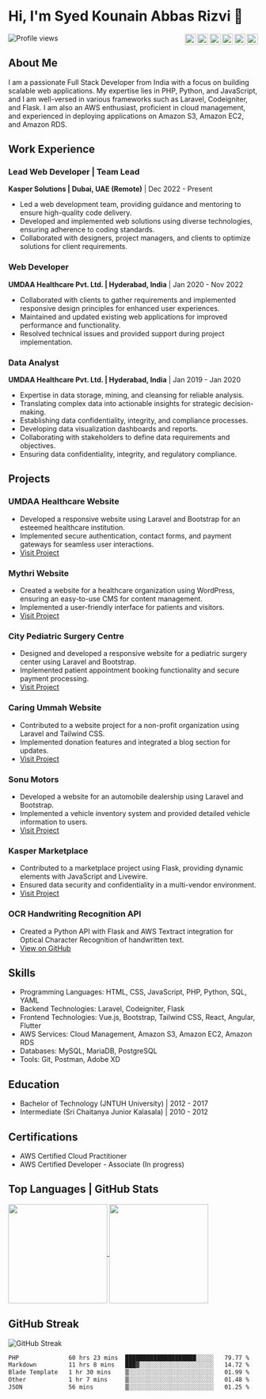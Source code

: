 # Hi, I'm Syed Kounain Abbas Rizvi 👋
<div>
  <img align="left" src="https://komarev.com/ghpvc/?username=abbasmashaddy72&label=Profile%20views&color=0e75b6&style=flat" alt="Profile views" />
</div>

<div align="right">
  <a href="https://codepen.io/abbasmashaddy72"><img align="right" alt="CodePen" width="22px" src="https://raw.githubusercontent.com/rahuldkjain/github-profile-readme-generator/master/src/images/icons/Social/codepen.svg" /></a>
  <a href="https://dev.to/abbasmashaddy72"><img align="right" alt="Dev.to" width="22px" src="https://raw.githubusercontent.com/rahuldkjain/github-profile-readme-generator/master/src/images/icons/Social/devto.svg" /></a>
  <a href="https://twitter.com/abbasmashaddy72"><img align="right" alt="Twitter" width="22px" src="https://raw.githubusercontent.com/rahuldkjain/github-profile-readme-generator/master/src/images/icons/Social/twitter.svg" /></a>
  <a href="https://linkedin.com/in/abbasmashaddy72"><img align="right" alt="LinkedIn" width="22px" src="https://raw.githubusercontent.com/rahuldkjain/github-profile-readme-generator/master/src/images/icons/Social/linked-in-alt.svg" /></a>
  <a href="https://stackoverflow.com/users/12481925/syed-kounain-abbas-rizvi"><img align="right" alt="Stack Overflow" width="22px" src="https://raw.githubusercontent.com/rahuldkjain/github-profile-readme-generator/master/src/images/icons/Social/stack-overflow.svg" /></a>
  <a href="mailto:abbasmashaddy72@gmail.com">
    <img align="right" alt="Gmail" width="22px" src="https://upload.wikimedia.org/wikipedia/commons/7/7e/Gmail_icon_%282020%29.svg" />
  </a>
</div>

<br />

## About Me

I am a passionate Full Stack Developer from India with a focus on building scalable web applications. My expertise lies in PHP, Python, and JavaScript, and I am well-versed in various frameworks such as Laravel, Codeigniter, and Flask. I am also an AWS enthusiast, proficient in cloud management, and experienced in deploying applications on Amazon S3, Amazon EC2, and Amazon RDS.

## Work Experience

### Lead Web Developer | Team Lead
**Kasper Solutions | Dubai, UAE (Remote)** | Dec 2022 - Present
- Led a web development team, providing guidance and mentoring to ensure high-quality code delivery.
- Developed and implemented web solutions using diverse technologies, ensuring adherence to coding standards.
- Collaborated with designers, project managers, and clients to optimize solutions for client requirements.

### Web Developer
**UMDAA Healthcare Pvt. Ltd. | Hyderabad, India** | Jan 2020 - Nov 2022
- Collaborated with clients to gather requirements and implemented responsive design principles for enhanced user experiences.
- Maintained and updated existing web applications for improved performance and functionality.
- Resolved technical issues and provided support during project implementation.

### Data Analyst
**UMDAA Healthcare Pvt. Ltd. | Hyderabad, India** | Jan 2019 - Jan 2020
- Expertise in data storage, mining, and cleansing for reliable analysis.
- Translating complex data into actionable insights for strategic decision-making.
- Establishing data confidentiality, integrity, and compliance processes.
- Developing data visualization dashboards and reports.
- Collaborating with stakeholders to define data requirements and objectives.
- Ensuring data confidentiality, integrity, and regulatory compliance.

## Projects

### UMDAA Healthcare Website
- Developed a responsive website using Laravel and Bootstrap for an esteemed healthcare institution.
- Implemented secure authentication, contact forms, and payment gateways for seamless user interactions.
- [Visit Project](https://umdaa.co)

### Mythri Website
- Created a website for a healthcare organization using WordPress, ensuring an easy-to-use CMS for content management.
- Implemented a user-friendly interface for patients and visitors.
- [Visit Project](https://mythrihospital.net)

### City Pediatric Surgery Centre
- Designed and developed a responsive website for a pediatric surgery center using Laravel and Bootstrap.
- Implemented patient appointment booking functionality and secure payment processing.
- [Visit Project](https://citypaediatricsurgerycentre.com)

### Caring Ummah Website
- Contributed to a website project for a non-profit organization using Laravel and Tailwind CSS.
- Implemented donation features and integrated a blog section for updates.
- [Visit Project](https://caringummah.org)

### Sonu Motors
- Developed a website for an automobile dealership using Laravel and Bootstrap.
- Implemented a vehicle inventory system and provided detailed vehicle information to users.
- [Visit Project](https://sonu-motors.com)

### Kasper Marketplace
- Contributed to a marketplace project using Flask, providing dynamic elements with JavaScript and Livewire.
- Ensured data security and confidentiality in a multi-vendor environment.
- [Visit Project](https://marketplace.kasperpro.com)

### OCR Handwriting Recognition API
- Created a Python API with Flask and AWS Textract integration for Optical Character Recognition of handwritten text.
- [View on GitHub](https://github.com/abbasmashaddy72/handwriting-ocr-api)

## Skills
- Programming Languages: HTML, CSS, JavaScript, PHP, Python, SQL, YAML
- Backend Technologies: Laravel, Codeigniter, Flask
- Frontend Technologies: Vue.js, Bootstrap, Tailwind CSS, React, Angular, Flutter
- AWS Services: Cloud Management, Amazon S3, Amazon EC2, Amazon RDS
- Databases: MySQL, MariaDB, PostgreSQL
- Tools: Git, Postman, Adobe XD

## Education
- Bachelor of Technology (JNTUH University) | 2012 - 2017
- Intermediate (Sri Chaitanya Junior Kalasala) | 2010 - 2012

## Certifications
- AWS Certified Cloud Practitioner
- AWS Certified Developer - Associate (In progress)

## Top Languages | GitHub Stats
<a href="https://github.com/anuraghazra/github-readme-stats">
  <img height=200 align="center" src="https://github-readme-stats.vercel.app/api?username=abbasmashaddy72&hide=stars,prs&show=discussions_started,discussions_answered&show_icons=true&rank_icon=github&include_all_commits=true" />
</a>
<a href="https://github.com/anuraghazra/convoychat">
  <img height=200 align="center" src="https://github-readme-stats.vercel.app/api/top-langs?username=abbasmashaddy72&layout=compact&langs_count=8&card_width=320" />
</a>

## GitHub Streak
![GitHub Streak](https://github-readme-streak-stats.herokuapp.com/?user=abbasmashaddy72)

<!--START_SECTION:waka-->

```txt
PHP              60 hrs 23 mins  ████████████████████░░░░░   79.77 %
Markdown         11 hrs 8 mins   ███▓░░░░░░░░░░░░░░░░░░░░░   14.72 %
Blade Template   1 hr 30 mins    ▒░░░░░░░░░░░░░░░░░░░░░░░░   01.99 %
Other            1 hr 7 mins     ▒░░░░░░░░░░░░░░░░░░░░░░░░   01.48 %
JSON             56 mins         ▒░░░░░░░░░░░░░░░░░░░░░░░░   01.25 %
```

<!--END_SECTION:waka-->
